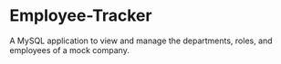 # Employee-Tracker
A MySQL application to view and manage the departments, roles, and employees of a mock company.

